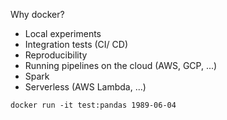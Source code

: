 Why docker?  
- Local experiments
- Integration tests (CI/ CD)
- Reproducibility
- Running pipelines on the cloud (AWS, GCP, ...)
- Spark
- Serverless (AWS Lambda, ...)

`docker run -it test:pandas 1989-06-04`